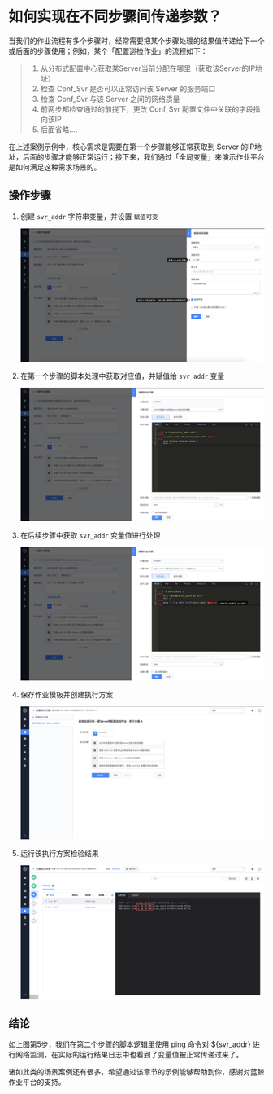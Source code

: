 # 如何实现在不同步骤间传递参数？

当我们的作业流程有多个步骤时，经常需要把某个步骤处理的结果值传递给下一个或后面的步骤使用；例如，某个「配置巡检作业」的流程如下：

> 1. 从分布式配置中心获取某Server当前分配在哪里（获取该Server的IP地址）
> 2. 检查 Conf_Svr 是否可以正常访问该 Server 的服务端口
> 3. 检查 Conf_Svr 与该 Server 之间的网络质量
> 4. 前两步都检查通过的前提下，更改 Conf_Svr 配置文件中关联的字段指向该IP
> 5. 后面省略....

在上述案例示例中，核心需求是需要在第一个步骤能够正常获取到 Server 的IP地址，后面的步骤才能够正常运行；接下来，我们通过「全局变量」来演示作业平台是如何满足这种需求场景的。

## 操作步骤

1. 创建 `svr_addr` 字符串变量，并设置 `赋值可变`

   ![image-20200504022002494](media/image-20200504022002494.png)

2. 在第一个步骤的脚本处理中获取对应值，并赋值给 `svr_addr` 变量

   ![image-20200504022148538](media/image-20200504022148538.png)

3. 在后续步骤中获取 `svr_addr` 变量值进行处理

   ![image-20200504022307497](media/image-20200504022307497.png)

4. 保存作业模板并创建执行方案

   ![image-20200504022521545](media/image-20200504022521545.png)

5. 运行该执行方案检验结果

   ![image-20200504022826017](media/image-20200504022826017.png)

## 结论

如上图第5步，我们在第二个步骤的脚本逻辑里使用 ping 命令对 ${svr_addr} 进行网络监测，在实际的运行结果日志中也看到了变量值被正常传递过来了。

诸如此类的场景案例还有很多，希望通过该章节的示例能够帮助到你，感谢对蓝鲸作业平台的支持。